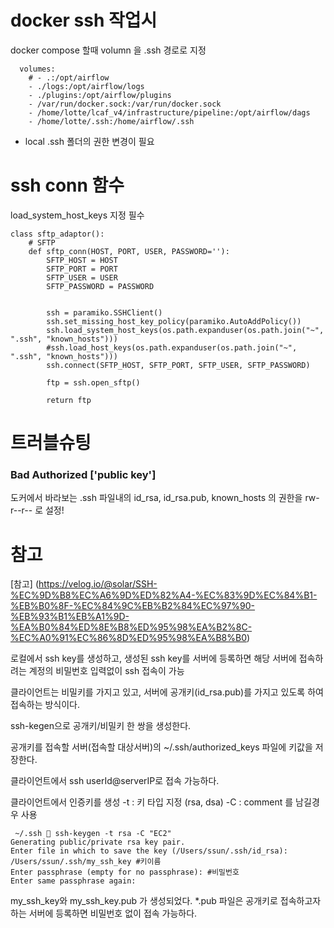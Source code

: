 # docker ssh 작업시  
docker compose 할때 volumn 을 .ssh 경로로 지정
```
  volumes:
    # - .:/opt/airflow
    - ./logs:/opt/airflow/logs
    - ./plugins:/opt/airflow/plugins
    - /var/run/docker.sock:/var/run/docker.sock
    - /home/lotte/lcaf_v4/infrastructure/pipeline:/opt/airflow/dags
    - /home/lotte/.ssh:/home/airflow/.ssh

```

* local .ssh 폴더의 권한 변경이 필요  




# ssh conn 함수

load_system_host_keys 지정 필수

```
class sftp_adaptor():
    # SFTP 
    def sftp_conn(HOST, PORT, USER, PASSWORD=''):
        SFTP_HOST = HOST
        SFTP_PORT = PORT
        SFTP_USER = USER
        SFTP_PASSWORD = PASSWORD

        
        ssh = paramiko.SSHClient()
        ssh.set_missing_host_key_policy(paramiko.AutoAddPolicy())
        ssh.load_system_host_keys(os.path.expanduser(os.path.join("~", ".ssh", "known_hosts")))
        #ssh.load_host_keys(os.path.expanduser(os.path.join("~", ".ssh", "known_hosts")))
        ssh.connect(SFTP_HOST, SFTP_PORT, SFTP_USER, SFTP_PASSWORD)
        
        ftp = ssh.open_sftp()

        return ftp

```

# 트러블슈팅

### Bad Authorized ['public key']

도커에서 바라보는 .ssh 파일내의 id_rsa, id_rsa.pub, known_hosts 의 권한을 rw-r--r-- 로 설정!




# 참고


[참고] (https://velog.io/@solar/SSH-%EC%9D%B8%EC%A6%9D%ED%82%A4-%EC%83%9D%EC%84%B1-%EB%B0%8F-%EC%84%9C%EB%B2%84%EC%97%90-%EB%93%B1%EB%A1%9D-%EA%B0%84%ED%8E%B8%ED%95%98%EA%B2%8C-%EC%A0%91%EC%86%8D%ED%95%98%EA%B8%B0)


로컬에서 ssh key를 생성하고, 생성된 ssh key를 서버에 등록하면 해당 서버에 접속하려는 계정의 비밀번호 입력없이 ssh 접속이 가능

클라이언트는 비밀키를 가지고 있고, 서버에 공개키(id_rsa.pub)를 가지고 있도록 하여 접속하는 방식이다.

ssh-kegen으로 공개키/비밀키 한 쌍을 생성한다.

공개키를 접속할 서버(접속할 대상서버)의 ~/.ssh/authorized_keys 파일에 키값을 저장한다.

클라이언트에서 ssh userId@serverIP로 접속 가능하다.


클라이언트에서 인증키를 생성
-t : 키 타입 지정 (rsa, dsa)
-C : comment 를 남길경우 사용

```
 ~/.ssh  ssh-keygen -t rsa -C "EC2"
Generating public/private rsa key pair.
Enter file in which to save the key (/Users/ssun/.ssh/id_rsa): /Users/ssun/.ssh/my_ssh_key #키이름
Enter passphrase (empty for no passphrase): #비밀번호
Enter same passphrase again:
```
my_ssh_key와 my_ssh_key.pub 가 생성되었다. *.pub 파일은 공개키로 접속하고자 하는 서버에 등록하면 비밀번호 없이 접속 가능하다.
